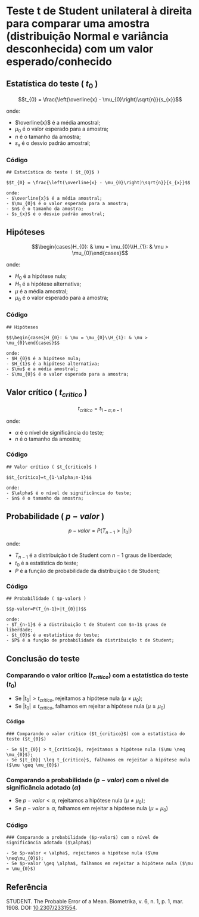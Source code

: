 # Teste t de Student unilateral à direita para comparar uma amostra (distribuição Normal e variância desconhecida) com um valor esperado/conhecido 

## Estatística do teste ( $t_{0}$ )

$$t_{0} = \frac{\left(\overline{x} - \mu_{0}\right)\sqrt{n}}{s_{x}}$$

onde:
- $\overline{x}$ é a média amostral;
- $\mu_{0}$ é o valor esperado para a amostra;
- $n$ é o tamanho da amostra;
- $s_{x}$ é o desvio padrão amostral;

### Código

```
## Estatística do teste ( $t_{0}$ )

$$t_{0} = \frac{\left(\overline{x} - \mu_{0}\right)\sqrt{n}}{s_{x}}$$

onde:
- $\overline{x}$ é a média amostral;
- $\mu_{0}$ é o valor esperado para a amostra;
- $n$ é o tamanho da amostra;
- $s_{x}$ é o desvio padrão amostral;
```

## Hipóteses

$$\begin{cases}H_{0}: & \mu = \mu_{0}\\H_{1}: & \mu > \mu_{0}\end{cases}$$

onde:
- $H_{0}$ é a hipótese nula;
- $H_{1}$ é a hipótese alternativa;
- $\mu$ é a média amostral;
- $\mu_{0}$ é o valor esperado para a amostra;


### Código

```
## Hipóteses

$$\begin{cases}H_{0}: & \mu = \mu_{0}\\H_{1}: & \mu > \mu_{0}\end{cases}$$

onde:
- $H_{0}$ é a hipótese nula;
- $H_{1}$ é a hipótese alternativa;
- $\mu$ é a média amostral;
- $\mu_{0}$ é o valor esperado para a amostra;
```

## Valor crítico ( $t_{critico}$ )

$$t_{critico}=t_{1-\alpha;n-1}$$

onde:
- $\alpha$ é o nível de significância do teste;
- $n$ é o tamanho da amostra;

### Código

```
## Valor crítico ( $t_{critico}$ )

$$t_{critico}=t_{1-\alpha;n-1}$$

onde:
- $\alpha$ é o nível de significância do teste;
- $n$ é o tamanho da amostra;
```

## Probabilidade ( $p-valor$ )

$$p-valor=P(T_{n-1}>|t_{0}|)$$

onde:
- $T_{n-1}$ é a distribuição t de Student com $n-1$ graus de liberdade;
- $t_{0}$ é a estatística do teste;
- $P$ é a função de probabilidade da distribuição t de Student;

### Código

```
## Probabilidade ( $p-valor$ )

$$p-valor=P(T_{n-1}>|t_{0}|)$$

onde:
- $T_{n-1}$ é a distribuição t de Student com $n-1$ graus de liberdade;
- $t_{0}$ é a estatística do teste;
- $P$ é a função de probabilidade da distribuição t de Student;
```


## Conclusão do teste

### Comparando o valor crítico ($t_{critico}$) com a estatística do teste ($t_{0}$)

- Se $|t_{0}| > t_{critico}$, rejeitamos a hipótese nula ($\mu \neq \mu_{0}$);
- Se $|t_{0}| \leq t_{critico}$, falhamos em rejeitar a hipótese nula ($\mu \geq \mu_{0}$)

#### Código

```
### Comparando o valor crítico ($t_{critico}$) com a estatística do teste ($t_{0}$)

- Se $|t_{0}| > t_{critico}$, rejeitamos a hipótese nula ($\mu \neq \mu_{0}$);
- Se $|t_{0}| \leq t_{critico}$, falhamos em rejeitar a hipótese nula ($\mu \geq \mu_{0}$)
```

### Comparando a probabilidade ($p-valor$) com o nível de significância adotado ($\alpha$)

- Se $p-valor < \alpha$, rejeitamos a hipótese nula ($\mu \neq\mu_{0}$);
- Se $p-valor \geq \alpha$, falhamos em rejeitar a hipótese nula ($\mu = \mu_{0}$)

### Código

```
### Comparando a probabilidade ($p-valor$) com o nível de significância adotado ($\alpha$)

- Se $p-valor < \alpha$, rejeitamos a hipótese nula ($\mu \neq\mu_{0}$);
- Se $p-valor \geq \alpha$, falhamos em rejeitar a hipótese nula ($\mu = \mu_{0}$)
```

## Referência

STUDENT. The Probable Error of a Mean. Biometrika, v. 6, n. 1, p. 1, mar. 1908. DOI: [10.2307/2331554](https://doi.org/10.2307/2331554).